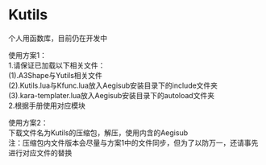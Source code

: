 # Kutils
个人用函数库，目前仍在开发中<br>

使用方案1：<br>
1.请保证已加载以下相关文件：<br>
(1).A3Shape与Yutils相关文件<br>
(2).Kutils.lua与Kfunc.lua放入Aegisub安装目录下的include文件夹<br>
(3).kara-templater.lua放入Aegisub安装目录下的autoload文件夹<br>
2.根据手册使用对应模块

使用方案2：<br>
下载文件名为Kutils的压缩包，解压，使用内含的Aegisub<br>
注：压缩包内文件版本会尽量与方案1中的文件同步，但为了以防万一，还请事先进行对应文件的替换

